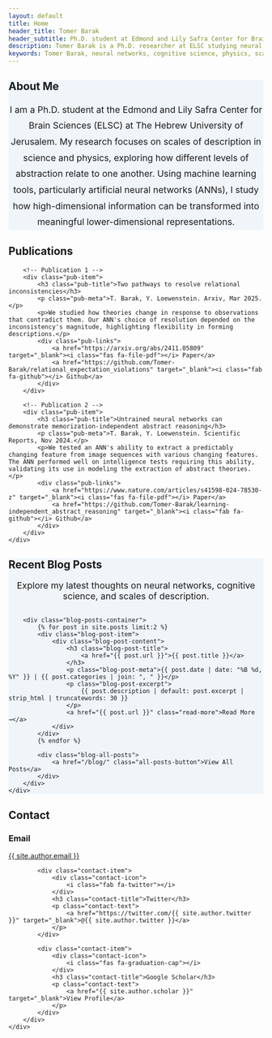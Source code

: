 ```yaml
---
layout: default
title: Home
header_title: Tomer Barak
header_subtitle: Ph.D. student at Edmond and Lily Safra Center for Brain Sciences (ELSC)<br>The Hebrew University of Jerusalem.
description: Tomer Barak is a Ph.D. researcher at ELSC studying neural networks, cognitive science, and scales of description in physics.
keywords: Tomer Barak, neural networks, cognitive science, physics, scales of description, ELSC, abstract reasoning, AI research, Hebrew University
---
```


<!-- About Section -->
<section id="about" style="background-color: #f0f5fa;">
    <div class="container">
        <h2 class="section-title">About Me</h2>
            <p style="text-align: center; max-width: 800px; margin: 0 auto; font-size: 1.1rem; line-height: 1.8;">
                I am a Ph.D. student at the Edmond and Lily Safra Center for Brain Sciences (ELSC) at The Hebrew University of Jerusalem. My research focuses on scales of description in science and physics, exploring how different levels of abstraction relate to one another. Using machine learning tools, particularly artificial neural networks (ANNs), I study how high-dimensional information can be transformed into meaningful lower-dimensional representations.
            </p>
    </div>
</section>

<!-- Publications Section -->
<section id="publications">
    <div class="container">
        <h2 class="section-title">Publications</h2>
        
        <!-- Publication 1 -->
        <div class="pub-item">
            <h3 class="pub-title">Two pathways to resolve relational inconsistencies</h3>
            <p class="pub-meta">T. Barak, Y. Loewenstein. Arxiv, Mar 2025.</p>
            <p>We studied how theories change in response to observations that contradict them. Our ANN's choice of resolution depended on the inconsistency's magnitude, highlighting flexibility in forming descriptions.</p>
            <div class="pub-links">
                <a href="https://arxiv.org/abs/2411.05809" target="_blank"><i class="fas fa-file-pdf"></i> Paper</a>
                <a href="https://github.com/Tomer-Barak/relational_expectation_violations" target="_blank"><i class="fab fa-github"></i> Github</a>
            </div>
        </div>
        
        <!-- Publication 2 -->
        <div class="pub-item">
            <h3 class="pub-title">Untrained neural networks can demonstrate memorization-independent abstract reasoning</h3>
            <p class="pub-meta">T. Barak, Y. Loewenstein. Scientific Reports, Nov 2024.</p>
            <p>We tested an ANN's ability to extract a predictably changing feature from image sequences with various changing features. The ANN performed well on intelligence tests requiring this ability, validating its use in modeling the extraction of abstract theories.</p>
            <div class="pub-links">
                <a href="https://www.nature.com/articles/s41598-024-78530-z" target="_blank"><i class="fas fa-file-pdf"></i> Paper</a>
                <a href="https://github.com/Tomer-Barak/learning-independent_abstract_reasoning" target="_blank"><i class="fab fa-github"></i> Github</a>
            </div>
        </div>
    </div>
</section>

<!-- Recent Blog Posts Section -->
<section id="blog-posts" style="background-color: #f0f5fa;">
    <div class="container">
        <h2 class="section-title">Recent Blog Posts</h2>
        <p style="text-align: center; max-width: 800px; margin: 0 auto 30px; font-size: 1.1rem;">
            Explore my latest thoughts on neural networks, cognitive science, and scales of description.
        </p>
        
        <div class="blog-posts-container">
            {% for post in site.posts limit:2 %}
            <div class="blog-post-item">
                <div class="blog-post-content">
                    <h3 class="blog-post-title">
                        <a href="{{ post.url }}">{{ post.title }}</a>
                    </h3>
                    <p class="blog-post-meta">{{ post.date | date: "%B %d, %Y" }} | {{ post.categories | join: ", " }}</p>
                    <p class="blog-post-excerpt">
                        {{ post.description | default: post.excerpt | strip_html | truncatewords: 30 }}
                    </p>
                    <a href="{{ post.url }}" class="read-more">Read More →</a>
                </div>
            </div>
            {% endfor %}
            
            <div class="blog-all-posts">
                <a href="/blog/" class="all-posts-button">View All Posts</a>
            </div>
        </div>
    </div>
</section>

<!-- Contact Section -->
<section id="contact">
    <div class="container">
        <h2 class="section-title">Contact</h2>
        <div class="contact-info">
            <div class="contact-item">
                <div class="contact-icon">
                    <i class="fas fa-envelope"></i>
                </div>
                <h3 class="contact-title">Email</h3>
                <p class="contact-text">
                    <a href="mailto:{{ site.author.email }}">{{ site.author.email }}</a>
                </p>
            </div>
            
            <div class="contact-item">
                <div class="contact-icon">
                    <i class="fab fa-twitter"></i>
                </div>
                <h3 class="contact-title">Twitter</h3>
                <p class="contact-text">
                    <a href="https://twitter.com/{{ site.author.twitter }}" target="_blank">@{{ site.author.twitter }}</a>
                </p>
            </div>
            
            <div class="contact-item">
                <div class="contact-icon">
                    <i class="fas fa-graduation-cap"></i>
                </div>
                <h3 class="contact-title">Google Scholar</h3>
                <p class="contact-text">
                    <a href="{{ site.author.scholar }}" target="_blank">View Profile</a>
                </p>
            </div>
        </div>
    </div>
</section>